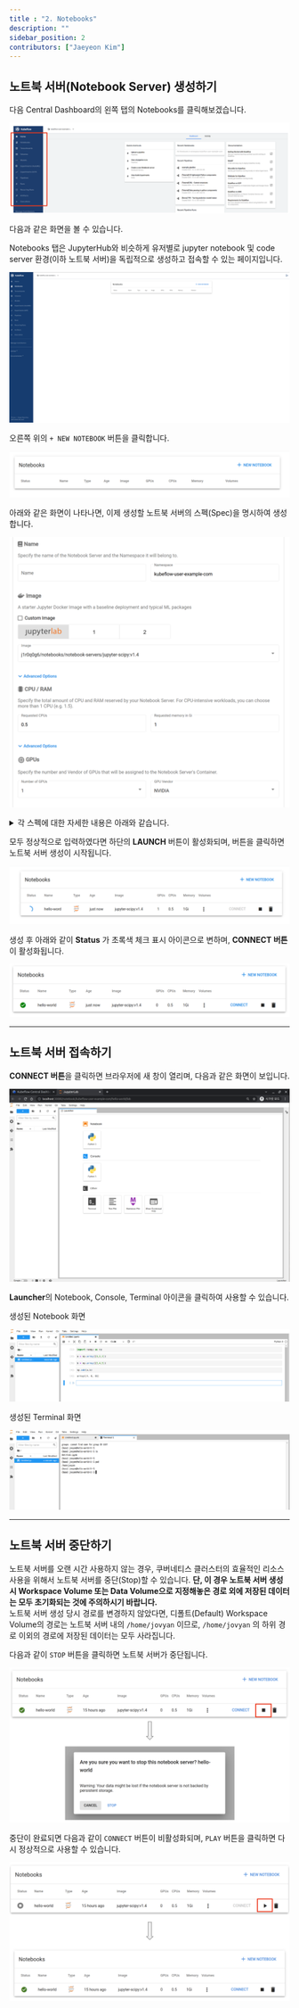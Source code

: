 ```yaml
---
title : "2. Notebooks"
description: ""
sidebar_position: 2
contributors: ["Jaeyeon Kim"]
---
```


## 노트북 서버(Notebook Server) 생성하기

다음 Central Dashboard의 왼쪽 탭의 Notebooks를 클릭해보겠습니다.

![left-tabs](./img/left-tabs.png)

다음과 같은 화면을 볼 수 있습니다.

Notebooks 탭은 JupyterHub와 비슷하게 유저별로 jupyter notebook 및 code server 환경(이하 노트북 서버)을 독립적으로 생성하고 접속할 수 있는 페이지입니다.

![notebook-home](./img/notebook-home.png)

오른쪽 위의 `+ NEW NOTEBOOK` 버튼을 클릭합니다.

![new-notebook](./img/new-notebook.png)

아래와 같은 화면이 나타나면, 이제 생성할 노트북 서버의 스펙(Spec)을 명시하여 생성합니다.

![create](./img/create.png)

<details>
<summary>각 스펙에 대한 자세한 내용은 아래와 같습니다.</summary>

- **name**:
  - 노트북 서버를 구분할 수 있는 이름으로 생성합니다.
- **namespace** :
  - 따로 변경할 수 없습니다. (현재 로그인한 user 계정의 namespace이 자동으로 지정되어 있습니다.)
- **Image**:
  - sklearn, pytorch, tensorflow 등의 파이썬 패키지가 미리 설치된 jupyter lab 이미지 중 사용할 이미지를 선택합니다.
    - 노트북 서버 내에서 GPU를 사용하여 tensorflow-cuda, pytorch-cuda 등의 이미지를 사용하는 경우, **하단의 GPUs** 부분을 확인하시기 바랍니다.
  - 추가적인 패키지나 소스코드 등을 포함한 커스텀(Custom) 노트북 서버를 사용하고 싶은 경우에는 커스텀 이미지(Custom Image)를 만들고 배포 후 사용할 수도 있습니다.
- **CPU / RAM**
  - 필요한 자원 사용량을 입력합니다.
    - cpu : core 단위
      - 가상 core 개수 단위를 의미하며, int 형식이 아닌  `1.5`, `2.7` 등의 float 형식도 입력할 수 있습니다.
    - memory : Gi 단위
- **GPUs**
  - 주피터 노트북에 할당할 GPU 개수를 입력합니다.
    - `None`
      - GPU 자원이 필요하지 않은 상황
    - 1, 2, 4
      - GPU 1, 2, 4 개 할당
  - GPU Vendor
    - 앞의 [(Optional) Setup GPU](../setup-kubernetes/setup-nvidia-gpu.md) 를 따라 nvidia gpu plugin을 설치하였다면 NVIDIA를 선택합니다.
- **Workspace Volume**
  - 노트북 서버 내에서 필요한 만큼의 디스크 용량을 입력합니다.
  - Type 과 Name 은 변경하지 않고, **디스크 용량을 늘리고 싶거나** **AccessMode 를 변경하고 싶을** 때에만 변경해서 사용하시면 됩니다.
    - **"Don't use Persistent Storage for User's home"** 체크박스는 노트북 서버의 작업 내용을 저장하지 않아도 상관없을 때에만 클릭합니다. **일반적으로는 누르지 않는 것을 권장합니다.**
    - 기존에 미리 생성해두었던 PVC를 사용하고 싶을 때에는, Type을 "Existing" 으로 입력하여 해당 PVC의 이름을 입력하여 사용하시면 됩니다.
- **Data Volumes**
  - 추가적인 스토리지 자원이 필요하다면 **"+ ADD VOLUME"** 버튼을 클릭하여 생성할 수 있습니다.
- ~~Configurations, Affinity/Tolerations, Miscellaneous Settings~~
  - 일반적으로는 필요하지 않으므로 *모두의 MLOps*에서는 자세한 설명을 생략합니다.

</details>

모두 정상적으로 입력하였다면 하단의 **LAUNCH** 버튼이 활성화되며, 버튼을 클릭하면 노트북 서버 생성이 시작됩니다.

![creating](./img/creating.png)

생성 후 아래와 같이 **Status** 가 초록색 체크 표시 아이콘으로 변하며, **CONNECT 버튼**이 활성화됩니다.

![created](./img/created.png)

---

## 노트북 서버 접속하기

**CONNECT 버튼**을 클릭하면 브라우저에 새 창이 열리며, 다음과 같은 화면이 보입니다.

![notebook-access](./img/notebook-access.png)

**Launcher**의 Notebook, Console, Terminal 아이콘을 클릭하여 사용할 수 있습니다.

  생성된 Notebook 화면

![notebook-console](./img/notebook-console.png)

  생성된 Terminal 화면

![terminal-console](./img/terminal-console.png)

---

## 노트북 서버 중단하기

노트북 서버를 오랜 시간 사용하지 않는 경우, 쿠버네티스 클러스터의 효율적인 리소스 사용을 위해서 노트북 서버를 중단(Stop)할 수 있습니다. **단, 이 경우 노트북 서버 생성 시 Workspace Volume 또는 Data Volume으로 지정해놓은 경로 외에 저장된 데이터는 모두 초기화되는 것에 주의하시기 바랍니다.**  
노트북 서버 생성 당시 경로를 변경하지 않았다면, 디폴트(Default) Workspace Volume의 경로는 노트북 서버 내의 `/home/jovyan` 이므로, `/home/jovyan` 의 하위 경로 이외의 경로에 저장된 데이터는 모두 사라집니다.

다음과 같이 `STOP` 버튼을 클릭하면 노트북 서버가 중단됩니다.

![notebook-stop](./img/notebook-stop.png)

중단이 완료되면 다음과 같이 `CONNECT` 버튼이 비활성화되며, `PLAY` 버튼을 클릭하면 다시 정상적으로 사용할 수 있습니다.

![notebook-restart](./img/notebook-restart.png)
